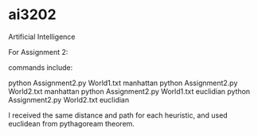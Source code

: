 # ai3202
Artificial Intelligence

For Assignment 2:

commands include:

python Assignment2.py World1.txt manhattan
python Assignment2.py World2.txt manhattan
python Assignment2.py World1.txt euclidian
python Assignment2.py World2.txt euclidian

I received the same distance and path for each heuristic, and used euclidean from pythagoream theorem.
